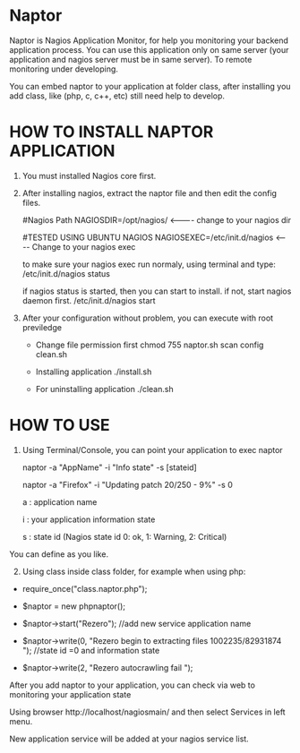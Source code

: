 # Naptor
Naptor is Nagios Application Monitor, for help you monitoring your backend application process. You can use this application only on same server (your application and nagios server must be in same server). To remote monitoring under developing.

You can embed naptor to your application at folder class, after installing you add class, like (php, c, c++, etc) still need help to develop.




# HOW TO INSTALL NAPTOR APPLICATION

1. You must installed Nagios core first.
2. After installing nagios, extract the naptor file and then edit the config files. 

   #Nagios Path
   NAGIOSDIR=/opt/nagios/                  <---- change to your nagios dir

   #TESTED USING UBUNTU NAGIOS
   NAGIOSEXEC=/etc/init.d/nagios           <---- Change to your nagios exec
   
   to make sure your nagios exec run normaly, using terminal and type:
    /etc/init.d/nagios status

   if nagios status is started, then you can start to install.
   if not, start nagios daemon first.
   /etc/init.d/nagios start

3. After your configuration without problem, you can execute with root previledge 
   - Change file permission first
   chmod 755 naptor.sh scan config clean.sh
   - Installing application
   ./install.sh

   - For uninstalling application
   ./clean.sh

# HOW TO USE
1. Using Terminal/Console, you can point your application to exec naptor

   naptor -a "AppName" -i "Info state" -s [stateid]
   
   naptor -a "Firefox" -i "Updating patch 20/250 - 9%" -s 0
   
   a : application name
   
   i : your application information state
   
   s : state id (Nagios state id 0: ok, 1: Warning, 2: Critical)
   
You can define as you like.



2. Using class inside class folder, for example when using php:

- require_once("class.naptor.php");


- $naptor = new phpnaptor();

- $naptor->start("Rezero"); //add new service application name

- $naptor->write(0, "Rezero begin to extracting files 1002235/82931874 ");  //state id =0 and information state



- $naptor->write(2, "Rezero autocrawling fail "); 





 After you add naptor to your application, you can check via web to monitoring your application state

 Using browser  http://localhost/nagiosmain/  and then select Services in left menu.
   
 New application service will be added at your nagios service list.


   
   
